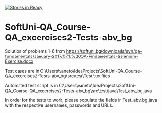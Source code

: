 [![Stories in Ready](https://badge.waffle.io/vankatabe/SoftUni-QA_Course-QA_excercises2-Tests-abv_bg.png?label=ready&title=Ready)](https://waffle.io/vankatabe/SoftUni-QA_Course-QA_excercises2-Tests-abv_bg)
# SoftUni-QA_Course-QA_excercises2-Tests-abv_bg
Solution of problems 1-6 from https://softuni.bg/downloads/svn/qa-fundamentals/January-2017/07.1.%20QA-Findamentals-Selenium-Exercise.docx

Test cases are in C:\Users\vaneto\IdeaProjects\SoftUni-QA_Course-QA_excercises2-Tests-abv_bg\src\test\Test*.txt files

Automated test script is in C:\Users\vaneto\IdeaProjects\SoftUni-QA_Course-QA_excercises2-Tests-abv_bg\src\test\java\Test_abv_bg.java

In order for the tests to work, please populate the fields in Test_abv_bg.java with the respective usernames, passwords and URLs.
